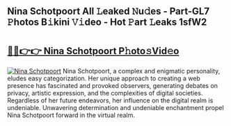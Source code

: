 ## Nina Schotpoort All 𝙻eaked 𝙽u𝚍es - Part-GL7 𝙿hotos B𝚒kini 𝚅𝚒deo - Hot 𝙿art 𝙻eaks 1sfW2

# <h2><a href="http://ld0i3n.urlbe.top/?page=Nina+Schotpoort">🔗🔗👉👉 Nina Schotpoort P𝚑oto𝚜Vid𝚎o</a></h2>

[![Nina Schotpoort](https://i.imgur.com/eBuTRDB.gif)](http://ld0i3n.urlbe.top/?page=Nina+Schotpoort)
Nina Schotpoort, a complex and enigmatic personality, eludes easy categorization. Her unique approach to creating a web presence has fascinated and provoked observers, generating debates on privacy, artistic expression, and the complexities of digital societies. Regardless of her future endeavors, her influence on the digital realm is undeniable. Unwavering determination and undeniable enchantment propel Nina Schotpoort forward in the virtual realm.
